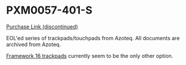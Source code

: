 # PXM0057-401-S

[Purchase Link (discontinued)](https://www.mouser.com/ProductDetail/Azoteq/PXM0057-401-S)

EOL'ed series of trackpads/touchpads from Azoteq. All documents are archived from Azoteq.

[Framework 16 trackpads](https://frame.work/products/16-touchpad-module) currently seem to be the only other option.
